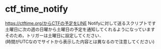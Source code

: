 # ctf_time_notify

https://ctftime.org/からCTFの予定をLINE Notifyに対して送るスクリプトです  
土曜日に次の週の日曜から土曜日の予定を通知してくれるようになっています  
そのため，トリガーは土曜日に設定してください．  
(時間がUTCなのでサイトから表示した内容とは異なるので注意してください)
